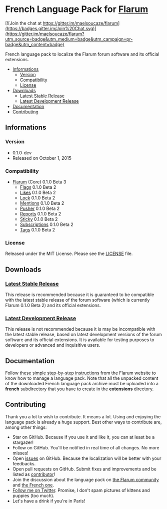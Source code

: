 # French Language Pack for [Flarum](http://flarum.org/)

[![Join the chat at https://gitter.im/maelsoucaze/flarum](https://badges.gitter.im/Join%20Chat.svg)](https://gitter.im/maelsoucaze/flarum?utm_source=badge&utm_medium=badge&utm_campaign=pr-badge&utm_content=badge)

French language pack to localize the Flarum forum software and its official extensions.

- [Informations](https://github.com/maelsoucaze/flarum#informations)
	- [Version](https://github.com/maelsoucaze/flarum#version)
	- [Compatibility](https://github.com/maelsoucaze/flarum#compatibility)
	- [License](https://github.com/maelsoucaze/flarum#license)
- [Downloads](https://github.com/maelsoucaze/flarum#downloads)
	- [Latest Stable Release](https://github.com/maelsoucaze/flarum#latest-stable-release)
	- [Latest Development Release](https://github.com/maelsoucaze/flarum#latest-development-release)
- [Documentation](https://github.com/maelsoucaze/flarum#documentation)
- [Contributing](https://github.com/maelsoucaze/flarum#contributing)

## Informations

### Version

- 0.1.0-dev
- Released on October 1, 2015

### Compatibility

- [Flarum](https://github.com/flarum/core) (Core) 0.1.0 Beta 3
	- [Flags](https://github.com/flarum/flags) 0.1.0 Beta 2
	- [Likes](https://github.com/flarum/likes) 0.1.0 Beta 2
	- [Lock](https://github.com/flarum/lock) 0.1.0 Beta 2
	- [Mentions](https://github.com/flarum/mentions) 0.1.0 Beta 2
	- [Pusher](https://github.com/flarum/pusher) 0.1.0 Beta 2
	- [Reports](https://github.com/flarum/reports) 0.1.0 Beta 2
	- [Sticky](https://github.com/flarum/sticky) 0.1.0 Beta 2
	- [Subscriptions](https://github.com/flarum/subscriptions) 0.1.0 Beta 2
	- [Tags](https://github.com/flarum/tags) 0.1.0 Beta 2

### License

Released under the MIT License. Please see the [LICENSE](https://github.com/maelsoucaze/flarum/blob/master/LICENSE) file.

## Downloads

### [Latest Stable Release](https://github.com/maelsoucaze/flarum/releases/tag/0.1.0-dev-build.17)

This release is recommended because it is guaranteed to be compatible with the latest stable release of the forum software (which is currently Flarum 0.1.0 Beta 2) and its official extensions.

### [Latest Development Release](https://github.com/maelsoucaze/flarum/archive/master.zip)

This release is not recommended because it is may be incompatible with the latest stable release, based on latest development versions of the forum software and its official extensions. It is available for testing purposes to developers or advanced and inquisitive users.

## Documentation

Follow [these simple step-by-step instructions](http://flarum.org/docs/languages/) from the Flarum website to know how to manage a language pack. Note that all the unpacked content of the downloaded French language pack archive must be uploaded into a **french** subdirectory that you have to create in the **extensions** directory.

## Contributing

Thank you a lot to wish to contribute. It means a lot. Using and enjoying the language pack is already a huge support. Best other ways to contribute are, among other things:

- Star on GitHub. Because if you use it and like it, you can at least be a stargazer!
- Follow on GitHub. You'll be notified in real time of all changes. No more misses!
- Open [issues](https://github.com/maelsoucaze/flarum/issues) on GitHub. Because the localization will be better with your feedbacks.
- Open pull requests on GitHub. Submit fixes and improvements and be listed as [contributor](https://github.com/maelsoucaze/flarum/graphs/contributors)!
- Join the discussion about the language pack on [the Flarum community](http://discuss.flarum.org/d/615-french-language-pack-to-localize-flarum-and-its-extensions) and [the French one](https://flarum.today/fr/d/6-traduction-fran-aise-pour-traduire-flarum-et-ses-extensions).
- [Follow me on Twitter](https://twitter.com/maelsoucaze). Promise, I don't spam pictures of kittens and puppies (too much).
- Let's have a drink if you're in Paris!
